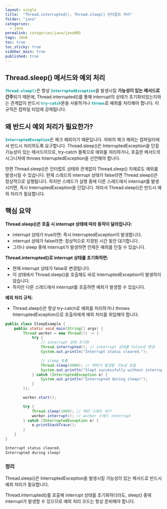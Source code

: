 ```yaml
---
layout: single
title:  "Thread.interrupted(), Thread.sleep() 인터럽트 처리"
folder: "java"
categories:
  - java
permalink: categories/java/java005
tags: JAVA
toc: true
toc_sticky: true
sidebar_main: true
published: true
---
```


## Thread.sleep() 메서드와 예외 처리

<span style="color: rgb(3, 150, 150); font-weight: bold;">`Thread.sleep()`</span>은 항상 <span style="color: rgb(3, 150, 150); font-weight: bold;">`InterruptedException`</span>을 발생시킬 **가능성이 있는 메서드로 간주**되기 때문에, Thread.interrupted()를 통해 interrupt의 상태가 초기화되었는지와는 관계없이 반드시 <span style="color: rgb(3, 150, 150); font-weight: bold;">`try-catch`</span>문을 사용하거나 <span style="color: rgb(3, 150, 150); font-weight: bold;">`throws`</span>로 예외를 처리해야 합니다. 이 규칙은 컴파일 타임에 강제됩니다.

## 왜 반드시 예외 처리가 필요한가?

<span style="color: rgb(3, 150, 150); font-weight: bold;">`InterruptedException`</span>은 체크 예외이기 때문입니다. 자바의 체크 예외는 컴파일러에서 반드시 처리하도록 요구합니다. Thread.sleep()은 InterruptedException을 던질 가능성이 있는 메서드이므로, try-catch 블록으로 예외를 처리하거나, 호출한 메서드의 시그니처에 throws InterruptedException을 선언해야 합니다.

한편 Thread.sleep()은 인터럽트 상태와 관계없이 Thread.sleep() 자체로도 예외를 발생시킬 수 있습니다. 현재 스레드의 interrupt 상태가 false라면 Thread.sleep()은 정상적으로 실행됩니다. 하지만 스레드가 실행 중에 다른 스레드에서 interrupt를 발생시키면, 즉시 InterruptedException을 던집니다. 따라서 Thread.sleep()은 반드시 예외 처리가 필요합니다.


## 핵심 요약

**Thread.sleep()은 호출 시 interrupt 상태에 따라 동작이 달라집니다:**
   - interrupt 상태가 true라면: 즉시 InterruptedException이 발생합니다.
   - interrupt 상태가 false라면: 정상적으로 지정된 시간 동안 대기합니다.
   - 그러나 sleep 중에 interrupt가 발생하면 언제든 예외를 던질 수 있습니다.

**Thread.interrupted()로 interrupt 상태를 초기화하면:**
   - 현재 interrupt 상태가 false로 변경됩니다.
   - 이 상태에서 Thread.sleep()을 호출해도 바로 InterruptedException이 발생하지 않습니다.
   - 하지만 다른 스레드에서 interrupt를 호출하면 예외가 발생할 수 있습니다.

**예외 처리 규칙:**
   - Thread.sleep()은 항상 try-catch로 예외를 처리하거나 throws InterruptedException으로 호출자에게 예외 처리를 위임해야 합니다.

```java
public class SleepExample {
    public static void main(String[] args) {
        Thread worker = new Thread(() -> {
            try {
                // interrupt 상태 초기화
                Thread.interrupted(); // interrupt 상태를 false로 변경
                System.out.println("Interrupt status cleared.");

                // sleep 호출
                Thread.sleep(5000); // 예외가 발생할 가능성 있음
                System.out.println("Slept successfully without interruption.");
            } catch (InterruptedException e) {
                System.out.println("Interrupted during sleep!");
            }
        });

        worker.start();

        try {
            Thread.sleep(1000); // 메인 스레드 대기
            worker.interrupt(); // worker 스레드 interrupt
        } catch (InterruptedException e) {
            e.printStackTrace();
        }
    }
}
```

```bash
Interrupt status cleared.
Interrupted during sleep!
```

### 정리

Thread.sleep()은 InterruptedException을 발생시킬 가능성이 있는 메서드로 반드시 예외 처리가 필요합니다.

Thread.interrupted()를 호출해 interrupt 상태를 초기화하더라도, sleep() 중에 interrupt가 발생할 수 있으므로 예외 처리 코드는 항상 준비해야 합니다.